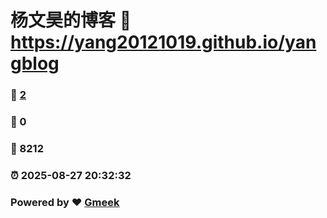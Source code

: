 # 杨文昊的博客 :link: https://yang20121019.github.io/yangblog 
### :page_facing_up: [2](https://yang20121019.github.io/yangblog/tag.html) 
### :speech_balloon: 0 
### :hibiscus: 8212 
### :alarm_clock: 2025-08-27 20:32:32 
### Powered by :heart: [Gmeek](https://github.com/Meekdai/Gmeek)
